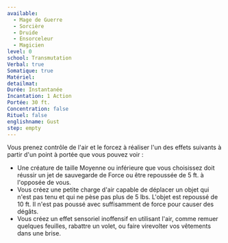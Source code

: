 ```yaml
---
available:
  - Mage de Guerre
  - Sorcière
  - Druide
  - Ensorceleur
  - Magicien
level: 0
school: Transmutation
Verbal: true
Somatique: true
Matériel:
detailmat:
Durée: Instantanée
Incantation: 1 Action
Portée: 30 ft.
Concentration: false
Rituel: false
englishname: Gust
step: empty
---
```

Vous prenez contrôle de l'air et le forcez à réaliser l'un des effets suivants à partir d'un point à portée que vous pouvez voir :

 - Une créature de taille Moyenne ou inférieure que vous choisissez doit réussir un jet de sauvegarde de Force ou être repoussée de 5 ft. à l'opposée de vous.
 - Vous créez une petite charge d'air capable de déplacer un objet qui n'est pas tenu et qui ne pèse pas plus de 5 lbs. L'objet est repoussé de 10 ft. Il n'est pas poussé avec suffisamment de force pour causer des dégâts.
 - Vous créez un effet sensoriel inoffensif en utilisant l'air, comme remuer quelques feuilles, rabattre un volet, ou faire virevolter vos vêtements dans une brise.
